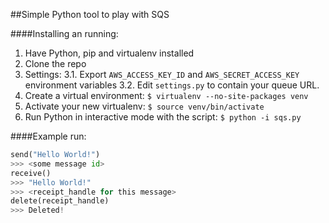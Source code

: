 ##Simple Python tool to play with SQS

####Installing an running:
1. Have Python, pip and virtualenv installed
21. Clone the repo
3. Settings:
3.1. Export `AWS_ACCESS_KEY_ID` and `AWS_SECRET_ACCESS_KEY` environment variables
3.2. Edit `settings.py` to contain your queue URL.
4. Create a virtual environment:
`$ virtualenv --no-site-packages venv`
5. Activate your new virtualenv:
`$ source venv/bin/activate`
6. Run Python in interactive mode with the script:
`$ python -i sqs.py`


####Example run:

```python
send("Hello World!")
>>> <some message id>
receive()
>>> "Hello World!"
>>> <receipt_handle for this message>
delete(receipt_handle)
>>> Deleted!
```
